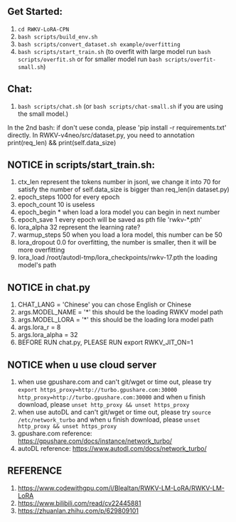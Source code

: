 ## Get Started:
1. `cd RWKV-LoRA-CPN`
2. `bash scripts/build_env.sh`
3. `bash scripts/convert_dataset.sh example/overfitting`
4. `bash scripts/start_train.sh` (to overfit with large model run `bash scripts/overfit.sh` or for smaller model run `bash scripts/overfit-small.sh`)


## Chat:
1. `bash scripts/chat.sh` (or `bash scripts/chat-small.sh` if you are using the small model.)

In the 2nd bash: if don't uese conda, please 'pip install -r requirements.txt' directly.
In RWKV-v4neo/src/dataset.py, you need to annotation print(req_len) && print(self.data_size)


## NOTICE in scripts/start_train.sh: 
1. ctx_len represent the tokens number in jsonl, we change it into 70 for satisfy the number of self.data_size is bigger than req_len(in dataset.py)
2. epoch_steps 1000 for every epoch
3. epoch_count 10 is useless
4. epoch_begin * when load a lora model you can begin in next number
5. epoch_save 1 every epoch will be saved as pth file 'rwkv-*.pth'
6. lora_alpha 32 represent the learning rate?
7. warmup_steps 50 when you load a lora model, this number can be 50 
8. lora_dropout 0.0 for overfitting, the number is smaller, then it will be more overfitting
9. lora_load /root/autodl-tmp/lora_checkpoints/rwkv-17.pth the loading model's path

## NOTICE in chat.py
1. CHAT_LANG = 'Chinese' you can chose English or Chinese
2. args.MODEL_NAME = '*'  this should be the loading RWKV model path
3. args.MODEL_LORA = '*'  this should be the loading lora model path
4. args.lora_r = 8
5. args.lora_alpha = 32
6. BEFORE RUN chat.py, PLEASE RUN export RWKV_JIT_ON=1 

## NOTICE when u use cloud server
1. when use gpushare.com and can't git/wget or time out, please try `export https_proxy=http://turbo.gpushare.com:30000 http_proxy=http://turbo.gpushare.com:30000` and when u finish download, please `unset http_proxy && unset https_proxy`
2. when use autoDL and can't git/wget or time out, please try `source /etc/network_turbo` and when u finish download, please `unset http_proxy && unset https_proxy`
3. gpushare.com reference: https://gpushare.com/docs/instance/network_turbo/
4. autoDL reference: https://www.autodl.com/docs/network_turbo/

## REFERENCE
1. https://www.codewithgpu.com/i/Blealtan/RWKV-LM-LoRA/RWKV-LM-LoRA
2. https://www.bilibili.com/read/cv22445881
3. https://zhuanlan.zhihu.com/p/629809101